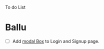 To do List
# Ballu
- [ ] Add [modal Box](https://i.stack.imgur.com/vAR34.png) to Login and Signup page.
